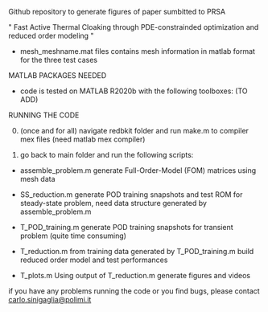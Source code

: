 
Github repository to generate figures of paper sumbitted to PRSA

" Fast Active Thermal Cloaking through PDE-constrainded optimization and reduced order modeling "


- mesh_meshname.mat files contains mesh information in matlab format for the three test cases

MATLAB PACKAGES NEEDED

- code is tested on MATLAB R2020b with the following toolboxes:  (TO ADD)
  


RUNNING THE CODE

0. (once and for all) navigate redbkit folder and run make.m to compiler mex files (need matlab mex compiler)

1. go back to main folder and run the following scripts:

- assemble_problem.m   generate Full-Order-Model (FOM) matrices using mesh data

- SS_reduction.m       generate POD training snapshots and test ROM for steady-state problem, need data structure generated by assemble_problem.m

- T_POD_training.m     generate POD training snapshots for transient problem (quite time consuming)

- T_reduction.m        from training data generated by T_POD_training.m build reduced order model and test performances

- T_plots.m            Using output of T_reduction.m generate figures and videos



if you have any problems running the code or you find bugs, please contact carlo.sinigaglia@polimi.it
